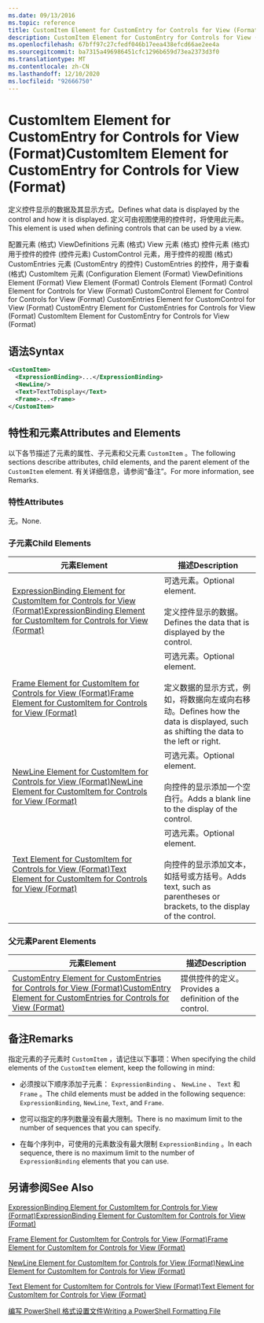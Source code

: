 ```yaml
---
ms.date: 09/13/2016
ms.topic: reference
title: CustomItem Element for CustomEntry for Controls for View (Format)
description: CustomItem Element for CustomEntry for Controls for View (Format)
ms.openlocfilehash: 67bff97c27cfedf046b17eea438efcd66ae2ee4a
ms.sourcegitcommit: ba7315a496986451cfc1296b659d73ea2373d3f0
ms.translationtype: MT
ms.contentlocale: zh-CN
ms.lasthandoff: 12/10/2020
ms.locfileid: "92666750"
---
```

# <a name="customitem-element-for-customentry-for-controls-for-view-format"></a><span data-ttu-id="a8fb1-103">CustomItem Element for CustomEntry for Controls for View (Format)</span><span class="sxs-lookup"><span data-stu-id="a8fb1-103">CustomItem Element for CustomEntry for Controls for View (Format)</span></span>

<span data-ttu-id="a8fb1-104">定义控件显示的数据及其显示方式。</span><span class="sxs-lookup"><span data-stu-id="a8fb1-104">Defines what data is displayed by the control and how it is displayed.</span></span> <span data-ttu-id="a8fb1-105">定义可由视图使用的控件时，将使用此元素。</span><span class="sxs-lookup"><span data-stu-id="a8fb1-105">This element is used when defining controls that can be used by a view.</span></span>

<span data-ttu-id="a8fb1-106">配置元素 (格式) ViewDefinitions 元素 (格式) View 元素 (格式) 控件元素 (格式) 用于控件的控件 (控件元素) CustomControl 元素，用于控件的视图 (格式) CustomEntries 元素 (CustomEntry 的控件) CustomEntries 的控件，用于查看 (格式) CustomItem 元素 (</span><span class="sxs-lookup"><span data-stu-id="a8fb1-106">Configuration Element (Format) ViewDefinitions Element (Format) View Element (Format) Controls Element (Format) Control Element for Controls for View (Format) CustomControl Element for Control for Controls for View (Format) CustomEntries Element for CustomControl for View (Format) CustomEntry Element for CustomEntries for Controls for View (Format) CustomItem Element for CustomEntry for Controls for View (Format)</span></span>

## <a name="syntax"></a><span data-ttu-id="a8fb1-107">语法</span><span class="sxs-lookup"><span data-stu-id="a8fb1-107">Syntax</span></span>

```xml
<CustomItem>
  <ExpressionBinding>...</ExpressionBinding>
  <NewLine/>
  <Text>TextToDisplay</Text>
  <Frame>...<Frame>
</CustomItem>
```

## <a name="attributes-and-elements"></a><span data-ttu-id="a8fb1-108">特性和元素</span><span class="sxs-lookup"><span data-stu-id="a8fb1-108">Attributes and Elements</span></span>

<span data-ttu-id="a8fb1-109">以下各节描述了元素的属性、子元素和父元素 `CustomItem` 。</span><span class="sxs-lookup"><span data-stu-id="a8fb1-109">The following sections describe attributes, child elements, and the parent element of the `CustomItem` element.</span></span> <span data-ttu-id="a8fb1-110">有关详细信息，请参阅“备注”。</span><span class="sxs-lookup"><span data-stu-id="a8fb1-110">For more information, see Remarks.</span></span>

### <a name="attributes"></a><span data-ttu-id="a8fb1-111">特性</span><span class="sxs-lookup"><span data-stu-id="a8fb1-111">Attributes</span></span>

<span data-ttu-id="a8fb1-112">无。</span><span class="sxs-lookup"><span data-stu-id="a8fb1-112">None.</span></span>

### <a name="child-elements"></a><span data-ttu-id="a8fb1-113">子元素</span><span class="sxs-lookup"><span data-stu-id="a8fb1-113">Child Elements</span></span>

|<span data-ttu-id="a8fb1-114">元素</span><span class="sxs-lookup"><span data-stu-id="a8fb1-114">Element</span></span>|<span data-ttu-id="a8fb1-115">描述</span><span class="sxs-lookup"><span data-stu-id="a8fb1-115">Description</span></span>|
|-------------|-----------------|
|[<span data-ttu-id="a8fb1-116">ExpressionBinding Element for CustomItem for Controls for View (Format)</span><span class="sxs-lookup"><span data-stu-id="a8fb1-116">ExpressionBinding Element for CustomItem for Controls for View (Format)</span></span>](./expressionbinding-element-for-customitem-for-controls-for-view-format.md)|<span data-ttu-id="a8fb1-117">可选元素。</span><span class="sxs-lookup"><span data-stu-id="a8fb1-117">Optional element.</span></span><br /><br /> <span data-ttu-id="a8fb1-118">定义控件显示的数据。</span><span class="sxs-lookup"><span data-stu-id="a8fb1-118">Defines the data that is displayed by the control.</span></span>|
|[<span data-ttu-id="a8fb1-119">Frame Element for CustomItem for Controls for View (Format)</span><span class="sxs-lookup"><span data-stu-id="a8fb1-119">Frame Element for CustomItem for Controls for View (Format)</span></span>](./frame-element-for-customitem-for-controls-for-view-format.md)|<span data-ttu-id="a8fb1-120">可选元素。</span><span class="sxs-lookup"><span data-stu-id="a8fb1-120">Optional element.</span></span><br /><br /> <span data-ttu-id="a8fb1-121">定义数据的显示方式，例如，将数据向左或向右移动。</span><span class="sxs-lookup"><span data-stu-id="a8fb1-121">Defines how the data is displayed, such as shifting the data to the left or right.</span></span>|
|[<span data-ttu-id="a8fb1-122">NewLine Element for CustomItem for Controls for View (Format)</span><span class="sxs-lookup"><span data-stu-id="a8fb1-122">NewLine Element for CustomItem for Controls for View (Format)</span></span>](./newline-element-for-customitem-for-controls-for-view-format.md)|<span data-ttu-id="a8fb1-123">可选元素。</span><span class="sxs-lookup"><span data-stu-id="a8fb1-123">Optional element.</span></span><br /><br /> <span data-ttu-id="a8fb1-124">向控件的显示添加一个空白行。</span><span class="sxs-lookup"><span data-stu-id="a8fb1-124">Adds a blank line to the display of the control.</span></span>|
|[<span data-ttu-id="a8fb1-125">Text Element for CustomItem for Controls for View (Format)</span><span class="sxs-lookup"><span data-stu-id="a8fb1-125">Text Element for CustomItem for Controls for View (Format)</span></span>](./text-element-for-customitem-for-controls-for-view-format.md)|<span data-ttu-id="a8fb1-126">可选元素。</span><span class="sxs-lookup"><span data-stu-id="a8fb1-126">Optional element.</span></span><br /><br /> <span data-ttu-id="a8fb1-127">向控件的显示添加文本，如括号或方括号。</span><span class="sxs-lookup"><span data-stu-id="a8fb1-127">Adds text, such as parentheses or brackets, to the display of the control.</span></span>|

### <a name="parent-elements"></a><span data-ttu-id="a8fb1-128">父元素</span><span class="sxs-lookup"><span data-stu-id="a8fb1-128">Parent Elements</span></span>

|<span data-ttu-id="a8fb1-129">元素</span><span class="sxs-lookup"><span data-stu-id="a8fb1-129">Element</span></span>|<span data-ttu-id="a8fb1-130">描述</span><span class="sxs-lookup"><span data-stu-id="a8fb1-130">Description</span></span>|
|-------------|-----------------|
|[<span data-ttu-id="a8fb1-131">CustomEntry Element for CustomEntries for Controls for View (Format)</span><span class="sxs-lookup"><span data-stu-id="a8fb1-131">CustomEntry Element for CustomEntries for Controls for View (Format)</span></span>](./customentry-element-for-customentries-for-controls-for-view-format.md)|<span data-ttu-id="a8fb1-132">提供控件的定义。</span><span class="sxs-lookup"><span data-stu-id="a8fb1-132">Provides a definition of the control.</span></span>|

## <a name="remarks"></a><span data-ttu-id="a8fb1-133">备注</span><span class="sxs-lookup"><span data-stu-id="a8fb1-133">Remarks</span></span>

<span data-ttu-id="a8fb1-134">指定元素的子元素时 `CustomItem` ，请记住以下事项：</span><span class="sxs-lookup"><span data-stu-id="a8fb1-134">When specifying the child elements of the `CustomItem` element, keep the following in mind:</span></span>

- <span data-ttu-id="a8fb1-135">必须按以下顺序添加子元素： `ExpressionBinding` 、 `NewLine` 、 `Text` 和 `Frame` 。</span><span class="sxs-lookup"><span data-stu-id="a8fb1-135">The child elements must be added in the following sequence: `ExpressionBinding`, `NewLine`, `Text`, and `Frame`.</span></span>

- <span data-ttu-id="a8fb1-136">您可以指定的序列数量没有最大限制。</span><span class="sxs-lookup"><span data-stu-id="a8fb1-136">There is no maximum limit to the number of sequences that you can specify.</span></span>

- <span data-ttu-id="a8fb1-137">在每个序列中，可使用的元素数没有最大限制 `ExpressionBinding` 。</span><span class="sxs-lookup"><span data-stu-id="a8fb1-137">In each sequence, there is no maximum limit to the number of `ExpressionBinding` elements that you can use.</span></span>

## <a name="see-also"></a><span data-ttu-id="a8fb1-138">另请参阅</span><span class="sxs-lookup"><span data-stu-id="a8fb1-138">See Also</span></span>

[<span data-ttu-id="a8fb1-139">ExpressionBinding Element for CustomItem for Controls for View (Format)</span><span class="sxs-lookup"><span data-stu-id="a8fb1-139">ExpressionBinding Element for CustomItem for Controls for View (Format)</span></span>](./expressionbinding-element-for-customitem-for-controls-for-view-format.md)

[<span data-ttu-id="a8fb1-140">Frame Element for CustomItem for Controls for View (Format)</span><span class="sxs-lookup"><span data-stu-id="a8fb1-140">Frame Element for CustomItem for Controls for View (Format)</span></span>](./frame-element-for-customitem-for-controls-for-view-format.md)

[<span data-ttu-id="a8fb1-141">NewLine Element for CustomItem for Controls for View (Format)</span><span class="sxs-lookup"><span data-stu-id="a8fb1-141">NewLine Element for CustomItem for Controls for View (Format)</span></span>](./newline-element-for-customitem-for-controls-for-view-format.md)

[<span data-ttu-id="a8fb1-142">Text Element for CustomItem for Controls for View (Format)</span><span class="sxs-lookup"><span data-stu-id="a8fb1-142">Text Element for CustomItem for Controls for View (Format)</span></span>](./text-element-for-customitem-for-controls-for-view-format.md)

[<span data-ttu-id="a8fb1-143">编写 PowerShell 格式设置文件</span><span class="sxs-lookup"><span data-stu-id="a8fb1-143">Writing a PowerShell Formatting File</span></span>](./writing-a-powershell-formatting-file.md)
